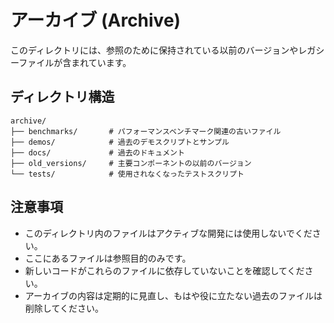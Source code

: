 # アーカイブ (Archive)

このディレクトリには、参照のために保持されている以前のバージョンやレガシーファイルが含まれています。

## ディレクトリ構造

```
archive/
├── benchmarks/       # パフォーマンスベンチマーク関連の古いファイル
├── demos/            # 過去のデモスクリプトとサンプル
├── docs/             # 過去のドキュメント
├── old_versions/     # 主要コンポーネントの以前のバージョン
└── tests/            # 使用されなくなったテストスクリプト
```

## 注意事項

* このディレクトリ内のファイルはアクティブな開発には使用しないでください。
* ここにあるファイルは参照目的のみです。
* 新しいコードがこれらのファイルに依存していないことを確認してください。
* アーカイブの内容は定期的に見直し、もはや役に立たない過去のファイルは削除してください。
